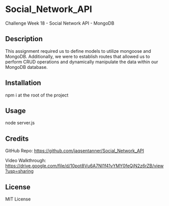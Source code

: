 # Social_Network_API
Challenge Week 18 - Social Network API - MongoDB

## Description

This assignment required us to define models to utilize mongoose and MongoDB. Additionally, we were to establish routes that allowed us to perform CRUD operations and dynamically manipulate the data within our MongoDB database. 

## Installation

npm i at the root of the project

## Usage

node server.js

## Credits

GitHub Repo: https://github.com/jaqsentanner/Social_Network_API

Video Walkthrough: https://drive.google.com/file/d/10pot8Vu6A7NI1f41vYMY0feQjN2z6rZB/view?usp=sharing

## License 

MIT License
